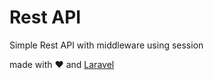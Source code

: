# Rest API

Simple Rest API with middleware using session

made with ❤️ and [Laravel](https://laravel.com/)